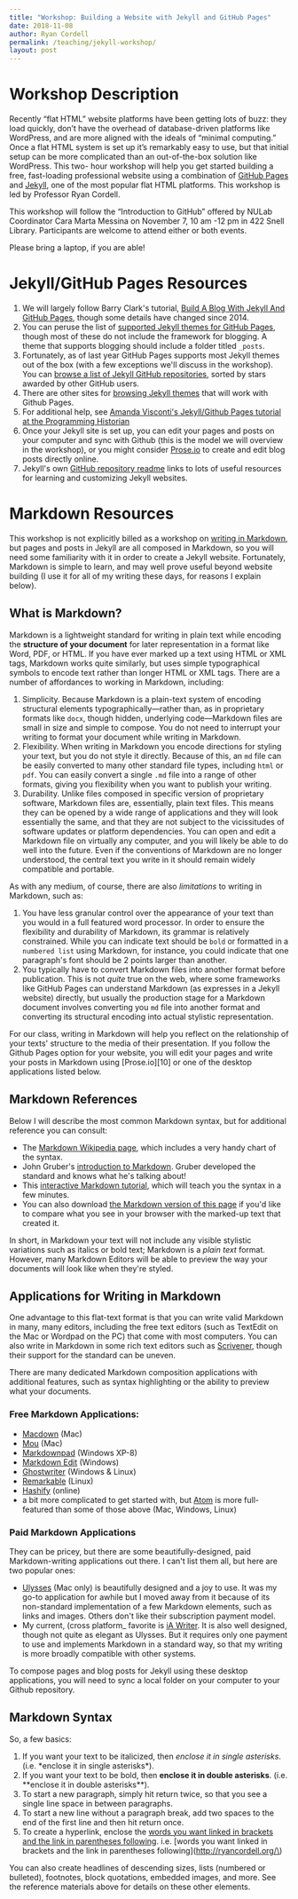 ```yaml
---
title: "Workshop: Building a Website with Jekyll and GitHub Pages"
date: 2018-11-08
author: Ryan Cordell
permalink: /teaching/jekyll-workshop/
layout: post
---
```


# Workshop Description

Recently “flat HTML” website platforms have been getting lots of buzz: they load quickly, don’t have the overhead of database-driven platforms like WordPress, and are more aligned with the ideals of “minimal computing.” Once a flat HTML system is set up it’s remarkably easy to use, but that initial setup can be more complicated than an out-of-the-box solution like WordPress. This two- hour workshop will help you get started building a free, fast-loading professional website using a combination of [GitHub Pages](https://pages.github.com/) and [Jekyll](https://jekyllrb.com/), one of the most popular flat HTML platforms. This workshop is led by Professor Ryan Cordell.

This workshop will follow the “Introduction to GitHub” offered by NULab Coordinator Cara Marta Messina on November 7, 10 am -12 pm in 422 Snell Library. Participants are welcome to attend either or both events.

Please bring a laptop, if you are able!

# Jekyll/GitHub Pages Resources

1. We will largely follow Barry Clark's tutorial, [Build A Blog With Jekyll And GitHub Pages](https://www.smashingmagazine.com/2014/08/build-blog-jekyll-github-pages/), though some details have changed since 2014. 
2. You can peruse the list of [supported Jekyll themes for GitHub Pages](https://pages.github.com/themes/), though most of these do not include the framework for blogging. A theme that supports blogging should include a folder titled `_posts`. 
3. Fortunately, as of last year GitHub Pages supports most Jekyll themes out of the box (with a few exceptions we'll discuss in the workshop). You can [browse a list of Jekyll GitHub repositories](https://github.com/topics/jekyll-theme?o=desc&s=stars), sorted by stars awarded by other GitHub users. 
4. There are other sites for [browsing Jekyll themes](http://jekyllthemes.org/) that will work with Github Pages.
5. For additional help, see [Amanda Visconti's Jekyll/Github Pages tutorial at the Programming Historian](https://programminghistorian.org/en/lessons/building-static-sites-with-jekyll-github-pages)
6. Once your Jekyll site is set up, you can edit your pages and posts on your computer and sync with Github (this is the model we will overview in the workshop), or you might consider [Prose.io](http://prose.io/) to create and edit blog posts directly online. 
7. Jekyll's own [GitHub repository readme](https://github.com/jekyll/jekyll) links to lots of useful resources for learning and customizing Jekyll websites.

# Markdown Resources

This workshop is not explicitly billed as a workshop on [writing in Markdown](https://daringfireball.net/projects/markdown/syntax), but pages and posts in Jekyll are all composed in Markdown, so you will need some familiarity with it in order to create a Jekyll website. Fortunately, Markdown is simple to learn, and may well prove useful beyond website building (I use it for all of my writing these days, for reasons I explain below). 

## What is Markdown?

Markdown is a lightweight standard for writing in plain text while encoding the **structure of your document** for later representation in a format like Word, PDF, or HTML. If you have ever marked up a text using HTML or XML tags, Markdown works quite similarly, but uses simple typographical symbols to encode text rather than longer HTML  or XML tags. There are a number of affordances to working in Markdown, including:

1. Simplicity. Because Markdown is a plain-text system of encoding structural elements typographically—rather than, as in proprietary formats like `docx`, though hidden, underlying code—Markdown files are small in size and simple to compose. You do not need to interrupt your writing to format your document while writing in Markdown.
2. Flexibility. When writing in Markdown you encode directions for styling your text, but you do not style it directly. Because of this, an `md` file can be easily converted to many other standard file types, including `html` or `pdf`. You can easily convert a single `.md` file into a range of other formats, giving you flexibility when you want to publish your writing. 
3. Durability. Unlike files composed in specific version of proprietary software, Markdown files are, essentially, plain text files. This means they can be opened by a wide range of applications and they will look essentially the same, and that they are not subject to the vicissitudes of software updates or platform dependencies. You can open and edit a Markdown file on virtually any computer, and you will likely be able to do well into the future. Even if the conventions of Markdown are no longer understood, the central text you write in it should remain widely compatible and portable. 

As with any medium, of course, there are also *limitations* to writing in Markdown, such as:

1. You have less granular control over the appearance of your text than you would in a full featured word processor. In order to ensure the flexibility and durability of Markdown, its grammar is relatively constrained. While you can indicate text should be `bold` or formatted in a `numbered list` using Markdown, for instance, you could indicate that one paragraph's font should be 2 points larger than another. 
2. You typically have to convert Markdown files into another format before publication. This is not *quite* true on the web, where some frameworks like GitHub Pages can understand Markdown (as expresses in a Jekyll website) directly, but usually the production stage for a Markdown document involves converting you `md` file into another format and converting its structural encoding into actual stylistic representation.

For our class, writing in Markdown will help you reflect on the relationship of your texts' structure to the media of their presentation. If you follow the Github Pages option for your website, you will edit your pages and write your posts in Markdown using [Prose.io][10] or one of the desktop applications listed below.

## Markdown References

Below I will describe the most common Markdown syntax, but for additional reference you can consult:

+ The [Markdown Wikipedia page](https://en.wikipedia.org/wiki/Markdown), which includes a very handy chart of the syntax.
+ John Gruber's [introduction to Markdown](https://daringfireball.net/projects/markdown/syntax). Gruber developed the standard and knows what he's talking about!
+ This [interactive Markdown tutorial](http://www.markdowntutorial.com/), which will teach you the syntax in a few minutes.
+ You can also download [the Markdown version of this page]() if you'd like to compare what you see in your browser with the marked-up text that created it.

In short, in Markdown your text will not include any visible stylistic variations such as italics or bold text; Markdown is a *plain text* format. However, many Markdown Editors will be able to preview the way your documents will look like when they're styled.

## Applications for Writing in Markdown

One advantage to this flat-text format is that you can write valid Markdown in many, many editors, including the free text editors (such as TextEdit on the Mac or Wordpad on the PC) that come with most computers. You can also write in Markdown in some rich text editors such as [Scrivener](https://www.literatureandlatte.com/scrivener.php), though their support for the standard can be uneven. 

There are many dedicated Markdown composition applications with additional features, such as syntax highlighting or the ability to preview what your documents. 

### Free Markdown Applications:

+ [Macdown](http://macdown.uranusjr.com/) (Mac)
+ [Mou](http://25.io/mou/) (Mac)
+ [Markdownpad](http://markdownpad.com/) (Windows XP-8)
+ [Markdown Edit](http://markdownedit.com/) (Windows)
+ [Ghostwriter](http://wereturtle.github.io/ghostwriter/) (Windows & Linux)
+ [Remarkable](https://remarkableapp.github.io/) (Linux)
+ [Hashify](http://hashify.me/IyBUaXRsZQ==) (online) 
+ a bit more complicated to get started with, but [Atom](https://atom.io/) is more full-featured than some of those above (Mac, Windows, Linux)

### Paid Markdown Applications

They can be pricey, but there are some beautifully-designed, paid Markdown-writing applications out there. I can't list them all, but here are two popular ones:   
  
+ [Ulysses](https://ulysses.app/) (Mac only) is beautifully designed and a joy to use. It was my go-to application for awhile but I moved away from it because of its non-standard implementation of a few Markdown elements, such as links and images. Others don't like their subscription payment model.
+ My current, (cross platform_ favorite is [iA Writer](https://ia.net/writer). It is also well designed, though not quite as elegant as Ulysses. But it requires only one payment to use and implements Markdown in a standard way, so that my writing is more broadly compatible with other systems. 

To compose pages and blog posts for Jekyll using these desktop applications, you will need to sync a local folder on your computer to your Github repository.

## Markdown Syntax

So, a few basics:

1. If you want your text to be italicized, then *enclose it in single asterisks*. (i.e. \*enclose it in single asterisks\*).
2. If you want your text to be bold, then **enclose it in double asterisks**. (i.e. \*\*enclose it in double asterisks\*\*).
3. To start a new paragraph, simply hit return twice, so that you see a single line space in between paragraphs.
4. To start a new line without a paragraph break, add two spaces to the end of the first line and then hit return once.
5. To create a hyperlink, enclose the [words you want linked in brackets and the link in parentheses following](http://ryancordell.org/). 
	i.e. [words you want linked in brackets and the link in parentheses following]\(http://ryancordell.org/\)    

You can also create headlines of descending sizes, lists (numbered or bulleted), footnotes, block quotations, embedded images, and more. See the reference materials above for details on these other elements.